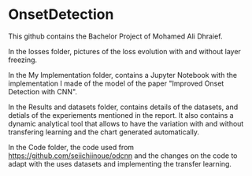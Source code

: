 # OnsetDetection
This github contains the Bachelor Project of Mohamed Ali Dhraief.

In the losses folder, pictures of the loss evolution with and without layer freezing.

In the My Implementation folder, contains a Jupyter Notebook with the implementation I made of the model of the paper "Improved Onset Detection with CNN".

In the Results and datasets folder, contains details of the datasets, and detials of the experiements mentioned in the report. It also contains a dynamic analytical tool that allows to have the variation with and without transfering learning and the chart generated automatically.

In the Code folder, the code used from https://github.com/seiichiinoue/odcnn and the changes on the code to adapt with the uses datasets and implementing the transfer learning.
